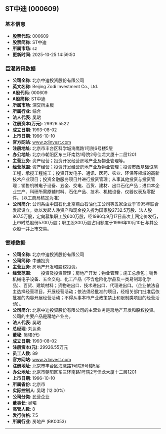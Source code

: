 ## ST中迪 (000609)

### 基本信息

- **股票代码**: 000609
- **股票简称**: ST中迪
- **所属市场**: sz
- **更新时间**: 2025-10-25 14:59:50

### 巨潮资讯数据

- **公司全称**: 北京中迪投资股份有限公司
- **英文名称**: Beijing Zodi Investment Co., Ltd.
- **A股代码**: 000609
- **A股简称**: ST中迪
- **所属市场**: 深交所主板
- **所属行业**: 综合
- **法人代表**: 吴珺
- **注册资本(万元)**: 29926.5522
- **成立日期**: 1993-08-02
- **上市日期**: 1996-10-10
- **官方网站**: www.zdinvest.com
- **注册地址**: 北京市丰台区科学城海鹰路1号院6号楼5层
- **办公地址**: 北京市朝阳区东三环南路1号院2号佳龙大厦十二层1201
- **主营业务**: 资产经营；投资开发经营房地产业及物业管理等。
- **经营范围**: 资产经营；投资开发经营房地产业及物业管理；投资市政基础设施工程，承揽工程施工；投资开发电子、通讯、医药、农业、环保等领域的高新技术产业项目；投资金融服务项目并进行投资管理；从事其他投资与投资管理；销售机械电子设备、五金、交电、百货、建材、出口石化产品；进口本企业生产、科研所需原辅材料、石化产品、技术、机械设备、仪器仪表及零配件。（以工商局核定为准）
- **公司简介**: 公司系由中国石化北京燕山石油化工公司等五家企业于1995年联合发起设立，始以发起人净资产和现金投入折为国家股2732.5万股、法人股867.5万股，定向募集职工股600万股，经1996年9月17日首次上网定价发行，上市时总股份5700万股；职工股300万股占用额度于1996年10月10日与其公众股一并上市交易。

### 雪球数据

- **公司全称**: 北京中迪投资股份有限公司
- **公司简称**: 中迪投资
- **主营业务**: 房地产开发和股权投资。
- **经营范围**: 　　投资及投资管理；房地产开发；物业管理；施工总承包；销售机械电子设备、五金交电、化工产品（不含危险化学品及一类易制毒化学品）、百货、建筑材料；货物进出口、技术进出口、代理进出口。（企业依法自主选择经营项目，开展经营活动；依法须经批准的项目，经相关部门批准后依批准的内容开展经营活动；不得从事本市产业政策禁止和限制类项目的经营活动）。
- **公司简介**: 北京中迪投资股份有限公司的主营业务是房地产开发和股权投资。公司的主要产品是房地产业务。
- **法人代表**: 吴珺
- **总经理**: 刘达勇
- **董秘**: 吴珺(代)
- **成立日期**: 1993-08-02
- **注册资本(元)**: 29926.55万元
- **员工人数**: 89
- **官方网站**: www.zdinvest.com
- **注册地址**: 北京市丰台区海鹰路1号院6号楼5层
- **办公地址**: 北京市朝阳区东三环南路1号院2号佳龙大厦十二层1201
- **上市日期**: 1996-10-10
- **所属省份**: 北京市
- **实际控制人**: 吴珺 (12.00%)
- **公司分类**: 民营企业
- **董事长**: 吴珺
- **高管人数**: 8
- **发行价格**: 7.5
- **所属行业**: 房地产 (BK0053)

---